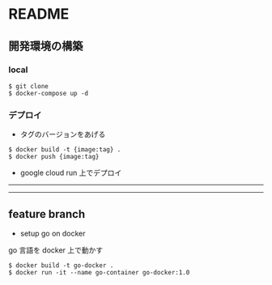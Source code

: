# README

## 開発環境の構築

### local

```
$ git clone
$ docker-compose up -d
```

### デプロイ

- タグのバージョンをあげる

```
$ docker build -t {image:tag} .
$ docker push {image:tag}
```

- google cloud run 上でデプロイ

---

---

## feature branch

- setup go on docker

go 言語を docker 上で動かす

```
$ docker build -t go-docker .
$ docker run -it --name go-container go-docker:1.0
```
